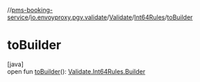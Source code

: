 //[pms-booking-service](../../../../index.md)/[io.envoyproxy.pgv.validate](../../index.md)/[Validate](../index.md)/[Int64Rules](index.md)/[toBuilder](to-builder.md)

# toBuilder

[java]\
open fun [toBuilder](to-builder.md)(): [Validate.Int64Rules.Builder](-builder/index.md)